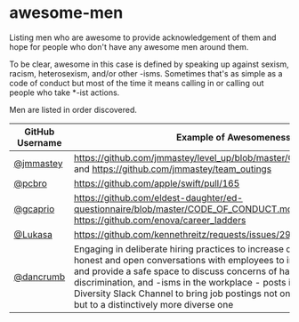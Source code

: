# awesome-men
Listing men who are awesome to provide acknowledgement of them and hope for people who don't have any awesome men around them.

To be clear, awesome in this case is defined by speaking up against sexism, racism, heterosexism, and/or other -isms. Sometimes that's as simple as a code of conduct but most of the time it means calling in or calling out people who take *-ist actions.

Men are listed in order discovered.


|GitHub Username|Example of Awesomeness|Notes
|---------------|-------|-----
|[@jmmastey](https://github.com/jmmastey)|https://github.com/jmmastey/level_up/blob/master/CODE_OF_CONDUCT.md and https://github.com/jmmastey/team_outings |
|[@pcbro](https://github.com/pcbro)|https://github.com/apple/swift/pull/165|
|[@gcaprio](https://github.com/gcaprio)|https://github.com/eldest-daughter/ed-questionnaire/blob/master/CODE_OF_CONDUCT.md and https://github.com/enova/career_ladders |
|[@Lukasa](https://github.com/lukasa)|https://github.com/kennethreitz/requests/issues/2941|
|[@dancrumb](https://github.com/dancrumb)|Engaging in deliberate hiring practices to increase diversity, including honest and open conversations with employees to increase team diversity and provide a safe space to discuss concerns of harrassment, discrimination, and -isms in the workplace - posts in the Chicago Tech Diversity Slack Channel to bring job postings not only to a wider audience but to a distinctively more diverse one|
